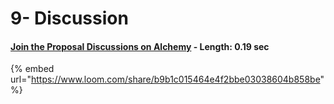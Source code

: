 # 9- Discussion

#### [Join the Proposal Discussions on Alchemy](https://www.loom.com/share/b9b1c015464e4f2bbe03038604b858be) - Length: 0.19 sec

{% embed url="https://www.loom.com/share/b9b1c015464e4f2bbe03038604b858be" %}



